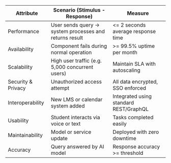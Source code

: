 | Attribute          | Scenario (Stimulus - Response)                          | Measure                                |
| ------------------ | ------------------------------------------------------- | -------------------------------------- |
| Performance        | User sends query -> system processes and returns result | <= 2 seconds average response time     |
| Availability       | Component fails during normal operation                 | >= 99.5% uptime per month              |
| Scalability        | High user traffic (e.g. 5,000 concurrent users)         | Maintain SLA with autoscaling          |
| Security & Privacy | Unauthorized access attempt                             | All data encrypted, SSO enforced       |
| Interoperability   | New LMS or calendar system added                        | Integrated using standard REST/GraphQL |
| Usability          | Student interacts via voice or text                     | Tasks completed easily                 |
| Maintainability    | Model or service update                                 | Deployed with zero downtime            |
| Accuracy           | Query answered by AI model                              | Response accuracy >= threshold         |
